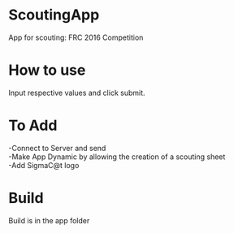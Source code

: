 # ScoutingApp
App for scouting: FRC 2016 Competition

# How to use
Input respective values and click submit.

# To Add
-Connect to Server and send <br />
-Make App Dynamic by allowing the creation of a scouting sheet <br />
-Add SigmaC@t logo <br />

# Build
Build is in the app folder
